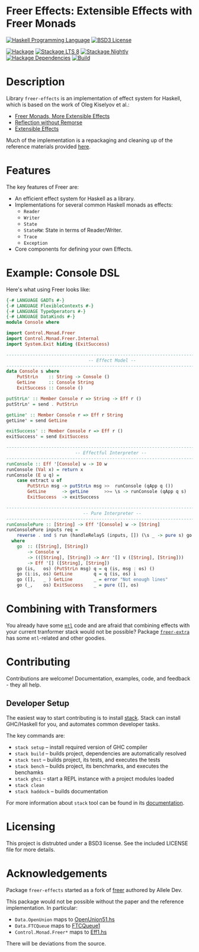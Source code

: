 # Freer Effects: Extensible Effects with Freer Monads

[![Haskell Programming Language](https://img.shields.io/badge/language-Haskell-blue.svg)](http://www.haskell.org)
[![BSD3 License](http://img.shields.io/badge/license-BSD3-brightgreen.svg)](https://tldrlegal.com/license/bsd-3-clause-license-%28revised%29)

[![Hackage](http://img.shields.io/hackage/v/freer-effects.svg)](https://hackage.haskell.org/package/freer-effects)
[![Stackage LTS 8](http://stackage.org/package/freer-effects/badge/lts-8?label=lts-8)](http://stackage.org/nightly/package/freer-effects)
[![Stackage Nightly](http://stackage.org/package/freer-effects/badge/nightly?label=stackage)](http://stackage.org/nightly/package/freer-effects)
[![Hackage Dependencies](https://img.shields.io/hackage-deps/v/freer-effects.svg)](http://packdeps.haskellers.com/feed?needle=freer-effects)
[![Build](https://travis-ci.org/IxpertaSolutions/freer-effects.svg?branch=master)](https://travis-ci.org/IxpertaSolutions/freer-effects)


# Description

Library `freer-effects` is an implementation of effect system for Haskell,
which is based on the work of Oleg Kiselyov et al.:

* [Freer Monads, More Extensible Effects](http://okmij.org/ftp/Haskell/extensible/more.pdf)
* [Reflection without Remorse](http://okmij.org/ftp/Haskell/zseq.pdf)
* [Extensible Effects](http://okmij.org/ftp/Haskell/extensible/exteff.pdf)

Much of the implementation is a repackaging and cleaning up of the reference
materials provided [here](http://okmij.org/ftp/Haskell/extensible/).


# Features

The key features of Freer are:

* An efficient effect system for Haskell as a library.
* Implementations for several common Haskell monads as effects:
    * `Reader`
    * `Writer`
    * `State`
    * `StateRW`: State in terms of Reader/Writer.
    * `Trace`
    * `Exception`
* Core components for defining your own Effects.


# Example: Console DSL

Here's what using Freer looks like:

```haskell
{-# LANGUAGE GADTs #-}
{-# LANGUAGE FlexibleContexts #-}
{-# LANGUAGE TypeOperators #-}
{-# LANGUAGE DataKinds #-}
module Console where

import Control.Monad.Freer
import Control.Monad.Freer.Internal
import System.Exit hiding (ExitSuccess)

--------------------------------------------------------------------------------
                               -- Effect Model --
--------------------------------------------------------------------------------
data Console s where
    PutStrLn    :: String -> Console ()
    GetLine     :: Console String
    ExitSuccess :: Console ()

putStrLn' :: Member Console r => String -> Eff r ()
putStrLn' = send . PutStrLn

getLine' :: Member Console r => Eff r String
getLine' = send GetLine

exitSuccess' :: Member Console r => Eff r ()
exitSuccess' = send ExitSuccess

--------------------------------------------------------------------------------
                          -- Effectful Interpreter --
--------------------------------------------------------------------------------
runConsole :: Eff '[Console] w -> IO w
runConsole (Val x) = return x
runConsole (E u q) =
    case extract u of
        PutStrLn msg -> putStrLn msg >>  runConsole (qApp q ())
        GetLine      -> getLine      >>= \s -> runConsole (qApp q s)
        ExitSuccess  -> exitSuccess

--------------------------------------------------------------------------------
                             -- Pure Interpreter --
--------------------------------------------------------------------------------
runConsolePure :: [String] -> Eff '[Console] w -> [String]
runConsolePure inputs req =
    reverse . snd $ run (handleRelayS (inputs, []) (\s _ -> pure s) go req)
  where
    go  :: ([String], [String])
        -> Console v
        -> (([String], [String]) -> Arr '[] v ([String], [String]))
        -> Eff '[] ([String], [String])
    go (is,   os) (PutStrLn msg) q = q (is, msg : os) ()
    go (i:is, os) GetLine        q = q (is, os) i
    go ([],   _ ) GetLine        _ = error "Not enough lines"
    go (_,    os) ExitSuccess    _ = pure ([], os)
```


# Combining with Transformers

You already have some [`mtl`](http://hackage.haskell.org/package/mtl) code and
are afraid that combining effects with your current tranformer stack would not
be possible? Package
[`freer-extra`](https://github.com/trskop/freer-effects-extra) has some
`mtl`-related and other goodies.


# Contributing

Contributions are welcome! Documentation, examples, code, and feedback - they
all help.


## Developer Setup

The easiest way to start contributing is to install
[stack](https://haskellstack.org/). Stack can install GHC/Haskell for you, and
automates common developer tasks.

The key commands are:

* `stack setup` – install required version of GHC compiler
* `stack build` – builds project, dependencies are automatically resolved
* `stack test` – builds project, its tests, and executes the tests
* `stack bench` – builds project, its benchmarks, and executes the benchamks
* `stack ghci` – start a REPL instance with a project modules loaded
* `stack clean`
* `stack haddock` – builds documentation

For more information about `stack` tool can be found in its
[documentation](https://haskellstack.org/).


# Licensing

This project is distrubted under a BSD3 license. See the included
LICENSE file for more details.


# Acknowledgements

Package `freer-effects` started as a fork of
[freer](http://hackage.haskell.org/package/freer) authored by Allele Dev.

This package would not be possible without the paper and the reference
implementation. In particular:

* `Data.OpenUnion` maps to
  [OpenUnion51.hs](http://okmij.org/ftp/Haskell/extensible/OpenUnion51.hs)
* `Data.FTCQueue` maps to
  [FTCQueue1](http://okmij.org/ftp/Haskell/extensible/FTCQueue1.hs)
* `Control.Monad.Freer*` maps to
  [Eff1.hs](http://okmij.org/ftp/Haskell/extensible/Eff1.hs)

There will be deviations from the source.
